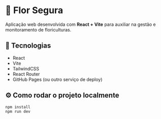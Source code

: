 # 🌸 Flor Segura

Aplicação web desenvolvida com **React + Vite** para auxiliar na gestão e monitoramento de floriculturas.

## 🚀 Tecnologias

- React  
- Vite  
- TailwindCSS  
- React Router  
- GitHub Pages (ou outro serviço de deploy)

## ⚙️ Como rodar o projeto localmente

```bash
npm install
npm run dev
